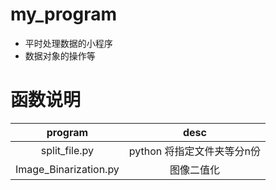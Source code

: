 # my_program
- 平时处理数据的小程序
- 数据对象的操作等

# 函数说明
|program|desc|
|:---:|:---:|
|split_file.py | python 将指定文件夹等分n份 |
|Image_Binarization.py | 图像二值化 |